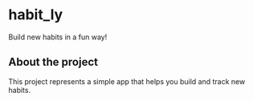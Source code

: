 # habit_ly

Build new habits in a fun way!

## About the project

This project represents a simple app that helps you build and track new habits.